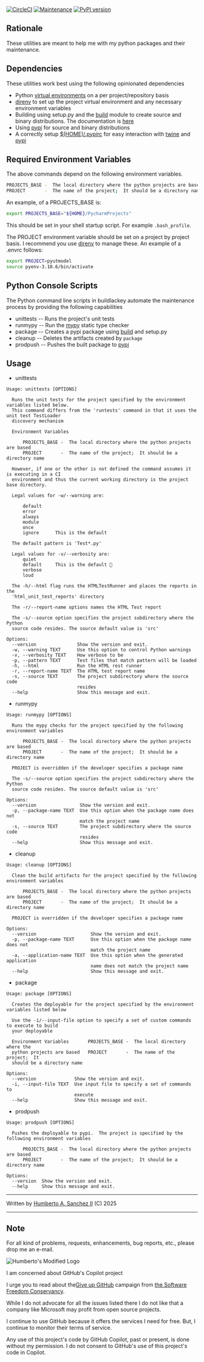 [![CircleCI](https://dl.circleci.com/status-badge/img/gh/hasii2011/buildlackey/tree/master.svg?style=shield)](https://dl.circleci.com/status-badge/redirect/gh/hasii2011/buildlackey/tree/master)
[![Maintenance](https://img.shields.io/badge/Maintained%3F-yes-green.svg)](https://GitHub.com/Naereen/StrapDown.js/graphs/commit-activity)
[![PyPI version](https://badge.fury.io/py/buildlackey.svg)](https://badge.fury.io/py/buildlackey)

## Rationale

These utilities are meant to help me with my python packages and their maintenance.

## Dependencies

These utilities work best using the following opinionated dependencies

* Python [virtual environments](https://realpython.com/python-virtual-environments-a-primer/) on a per project/repository basis
*  [direnv](https://direnv.net) to set up the project virtual environment and any necessary environment variables
* Building using setup.py and the [build](https://pypi.org/project/build/) module to create source and binary distributions.  The documentation is [here](https://pypa-build.readthedocs.io/en/stable/)
* Using [pypi](https://pypi.org/) for source and binary distributions
* A correctly setup [$(HOME)/.pypirc](https://packaging.python.org/en/latest/specifications/pypirc/) for easy interaction with [twine](https://pypi.org/project/twine/) and [pypi](https://pypi.org/)

## Required Environment Variables

The above commands depend on the following environment variables.

```bash
PROJECTS_BASE -  The local directory where the python projects are based
PROJECT       -  The name of the project;  It should be a directory name
```

 An example, of a PROJECTS_BASE is:

```bash
export PROJECTS_BASE="${HOME}/PycharmProjects" 
```

This should be set in your shell startup script.  For example `.bash_profile`.

The PROJECT environment variable should be set on a project by project basis.  I recommend you use [direnv](https://direnv.net) to manage these.  An example of a .envrc follows:

```bash
export PROJECT=pyutmodel
source pyenv-3.10.6/bin/activate
```


## Python Console Scripts

The Python command line scripts in buildlackey automate the maintenance process by providing the following capabilities

* unittests -- Runs the project's unit tests
* runmypy   -- Run the [mypy](https://www.mypy-lang.org) static type checker 
* package   --  Creates a pypi package using [build](https://pypi.org/project/build/) and setup.py 
* cleanup   -- Deletes the artifacts created by `package`
* prodpush  -- Pushes the built package to [pypi](https://pypi.org)

## Usage

* unittests
```text
Usage: unittests [OPTIONS]

  Runs the unit tests for the project specified by the environment variables listed below.
  This command differs from the 'runtests' command in that it uses the unit test TestLoader
  discovery mechanism

  Environment Variables

      PROJECTS_BASE -  The local directory where the python projects are based
      PROJECT       -  The name of the project;  It should be a directory name

  However, if one or the other is not defined the command assumes it is executing in a CI
  environment and thus the current working directory is the project base directory.
  
  Legal values for -w/--warning are:

      default
      error
      always
      module
      once
      ignore      This is the default
  
  The default pattern is 'Test*.py'
  
  Legal values for -v/--verbosity are:
      quiet
      default     This is the default 🧐
      verbose
      loud

  The -h/--html flag runs the HTMLTestRunner and places the reports in the
  'html_unit_test_reports' directory

  The -r/--report-name options names the HTML Test report

  The -s/--source option specifies the project subdirectory where the Python
  source code resides. The source default value is 'src' 

Options:
  --version               Show the version and exit.
  -w, --warning TEXT      Use this option to control Python warnings
  -v, --verbosity TEXT    How verbose to be
  -p, --pattern TEXT      Test files that match pattern will be loaded
  -h, --html              Run the HTML rest runner
  -r, --report-name TEXT  The HTML test report name
  -s, --source TEXT       The project subdirectory where the source code
                          resides
  --help                  Show this message and exit.

```

* runmypy
```text
Usage: runmypy [OPTIONS]

  Runs the mypy checks for the project specified by the following environment variables
  
      PROJECTS_BASE -  The local directory where the python projects are based
      PROJECT       -  The name of the project;  It should be a directory name

  PROJECT is overridden if the developer specifies a package name

  The -s/--source option specifies the project subdirectory where the Python
  source code resides. The source default value is 'src'

Options:
  --version                Show the version and exit.
  -p, --package-name TEXT  Use this option when the package name does not
                           match the project name
  -s, --source TEXT        The project subdirectory where the source code
                           resides
  --help                   Show this message and exit.
```
* cleanup

```text
Usage: cleanup [OPTIONS]

  Clean the build artifacts for the project specified by the following environment variables
  
      PROJECTS_BASE -  The local directory where the python projects are based
      PROJECT       -  The name of the project;  It should be a directory name

  PROJECT is overridden if the developer specifies a package name

Options:
  --version                    Show the version and exit.
  -p, --package-name TEXT      Use this option when the package name does not
                               match the project name
  -a, --application-name TEXT  Use this option when the generated application
                               name does not match the project name
  --help                       Show this message and exit.

```

* package
```text
Usage: package [OPTIONS]

  Creates the deployable for the project specified by the environment variables listed below
  
  Use the -i/--input-file option to specify a set of custom commands to execute to build
  your deployable

  Environment Variables       PROJECTS_BASE -  The local directory where the
  python projects are based   PROJECT       -  The name of the project;  It
  should be a directory name

Options:
  --version              Show the version and exit.
  -i, --input-file TEXT  Use input file to specify a set of commands to
                         execute
  --help                 Show this message and exit.

```
* prodpush
```text
Usage: prodpush [OPTIONS]

  Pushes the deployable to pypi.  The project is specified by the following environment variables
  
      PROJECTS_BASE -  The local directory where the python projects are based
      PROJECT       -  The name of the project;  It should be a directory name

Options:
  --version  Show the version and exit.
  --help     Show this message and exit.

```

___

Written by <a href="mailto:email@humberto.a.sanchez.ii@gmail.com?subject=Hello Humberto">Humberto A. Sanchez II</a>  (C) 2025

---

## Note
For all kind of problems, requests, enhancements, bug reports, etc.,
please drop me an e-mail.


![Humberto's Modified Logo](https://raw.githubusercontent.com/wiki/hasii2011/gittodoistclone/images/SillyGitHub.png)

I am concerned about GitHub's Copilot project



I urge you to read about the[Give up GitHub](https://GiveUpGitHub.org) campaign from [the Software Freedom Conservancy](https://sfconservancy.org).

While I do not advocate for all the issues listed there I do not like that a company like Microsoft may profit from open source projects.

I continue to use GitHub because it offers the services I need for free.  But, I continue to monitor their terms of service.

Any use of this project's code by GitHub Copilot, past or present, is done without my permission.  I do not consent to GitHub's use of this project's code in Copilot.

